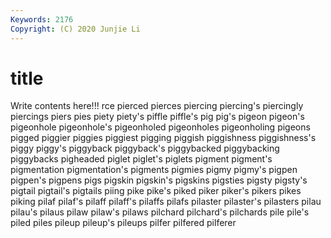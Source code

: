 ```yaml
---
Keywords: 2176
Copyright: (C) 2020 Junjie Li
---
```


# title

Write contents here!!!
rce 
pierced 
pierces 
piercing 
piercing's 
piercingly
piercings 
piers 
pies 
piety 
piety's 
piffle 
piffle's 
pig 
pig's 
pigeon
pigeon's 
pigeonhole 
pigeonhole's 
pigeonholed 
pigeonholes 
pigeonholing 
pigeons 
pigged 
piggier 
piggies
piggiest 
pigging 
piggish 
piggishness 
piggishness's 
piggy 
piggy's 
piggyback 
piggyback's 
piggybacked
piggybacking 
piggybacks 
pigheaded 
piglet 
piglet's 
piglets 
pigment 
pigment's 
pigmentation 
pigmentation's
pigments 
pigmies 
pigmy 
pigmy's 
pigpen 
pigpen's 
pigpens 
pigs 
pigskin 
pigskin's
pigskins 
pigsties 
pigsty 
pigsty's 
pigtail 
pigtail's 
pigtails 
piing 
pike 
pike's
piked 
piker 
piker's 
pikers 
pikes 
piking 
pilaf 
pilaf's 
pilaff 
pilaff's
pilaffs 
pilafs 
pilaster 
pilaster's 
pilasters 
pilau 
pilau's 
pilaus 
pilaw 
pilaw's
pilaws 
pilchard 
pilchard's 
pilchards 
pile 
pile's 
piled 
piles 
pileup 
pileup's
pileups 
pilfer 
pilfered 
pilferer 

